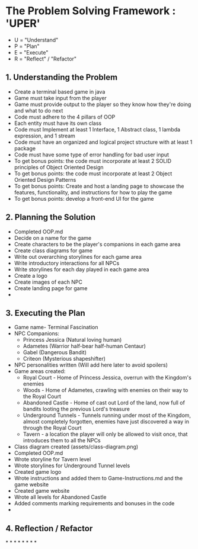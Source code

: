 <h1>The Problem Solving Framework : 'UPER'</h1>

* U = "Understand"
* P = "Plan"
* E = "Execute"
* R = "Reflect" / "Refactor"

<h2>1. Understanding the Problem</h2>

* Create a terminal based game in java
* Game must take input from the player
* Game must provide output to the player so they know how they're doing and what to do next
* Code must adhere to the 4 pillars of OOP
* Each entity must have its own class
* Code must Implement at least 1 Interface, 1 Abstract class, 1 lambda expression, and 1 stream
* Code must have an organized and logical project structure with at least 1 package
* Code must have some type of error handling for bad user input
* To get bonus points: the code must incorporate at least 2 SOLID principles of Object Oriented Design 
* To get bonus points: the code must incorporate at least 2 Object Oriented Design Patterns
* To get bonus points: Create and host a landing page to showcase the features, functionality, and instructions for how to play the game
* To get bonus points: develop a front-end UI for the game

<h2>
    2. Planning the Solution
</h2>

* Completed OOP.md
* Decide on a name for the game
* Create characters to be the player's companions in each game area
* Create class diagrams for game
* Write out overarching storylines for each game area
* Write introductory interactions for all NPCs
* Write storylines for each day played in each game area
* Create a logo
* Create images of each NPC
* Create landing page for game
* 

<h2>
    3. Executing the Plan
</h2>

* Game name- Terminal Fascination
* NPC Companions:
    - Princess Jessica (Natural loving human)
    - Adametes (Warrior half-bear half-human Centaur)
    - Gabel (Dangerous Bandit)
    - Criteon (Mysterious shapeshifter)
* NPC personalities written (Will add here later to avoid spoilers)
* Game areas created:
    - Royal Court - Home of Princess Jessica, overrun with the Kingdom's enemies
    - Woods - Home of Adametes, crawling with enemies on their way to the Royal Court
    - Abandoned Castle - Home of cast out Lord of the land, now full of bandits looting the previous Lord's treasure
    - Underground Tunnels - Tunnels running under most of the Kingdom, almost completely forgotten, enemies have just discovered a way in through the Royal Court
    - Tavern - a location the player will only be allowed to visit once, that introduces them to all the NPCs
* Class diagram created (assets/class-diagram.png)
* Completed OOP.md
* Wrote storyline for Tavern level
* Wrote storylines for Underground Tunnel levels
* Created game logo
* Wrote instructions and added them to Game-Instructions.md and the game website
* Created game website
* Wrote all levels for Abandoned Castle
* Added comments marking requirements and bonuses in the code
*

<h2>
    4. Reflection / Refactor
</h2>
*
*
*
*
*
*
*
*